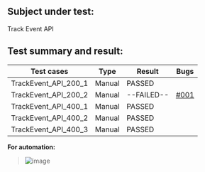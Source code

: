## Subject under test:
Track Event API 

## Test summary and result:

| Test cases | Type | Result | Bugs |
| ------ | ------ | ------ | ------ |
| TrackEvent_API_200_1 | Manual | PASSED |
| TrackEvent_API_200_2 | Manual | --FAILED-- | [#001] |
| TrackEvent_API_400_1 | Manual | PASSED |
| TrackEvent_API_400_2 | Manual | PASSED |
| TrackEvent_API_400_3 | Manual | PASSED |

**For automation:**
> ![image](https://user-images.githubusercontent.com/131781585/234927336-59fbdf45-a71e-4f86-884d-b8b869801a1b.png)

[#001]: https://github.com/tranquocthanh1989/resola-qa-challenge/blob/main/Reports/Bug%20Report.md
